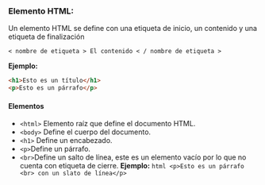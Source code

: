 ### Elemento HTML:

Un elemento HTML se define con una etiqueta de inicio, un contenido y una etiqueta de finalización
```
< nombre de etiqueta > El contenido < / nombre de etiqueta >
```

**Ejemplo:**            
```html 
<h1>Esto es un título</h1>
<p>Esto es un párrafo</p>
```
#### Elementos

- `<html>` Elemento raíz que define el documento HTML.
- `<body>` Define el cuerpo del documento.
- `<h1>` Define un encabezado.
- `<p>`Define un párrafo.
- `<br>`Define un salto de línea, este es un elemento vacío por lo que no cuenta con etiqueta de cierre.
        **Ejemplo:**
        ```html
        <p>Esto es un párrafo <br> con un slato de línea</p>
        ```
        
